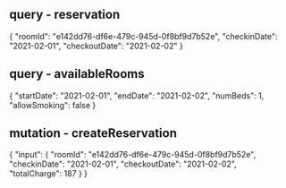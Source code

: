 ## query - reservation
{
  "roomId": "e142dd76-df6e-479c-945d-0f8bf9d7b52e",
    "checkinDate": "2021-02-01",
    "checkoutDate": "2021-02-02"
}

## query - availableRooms
{
    "startDate": "2021-02-01",
    "endDate": "2021-02-02",
    "numBeds": 1,
    "allowSmoking": false
}

## mutation - createReservation
{
     "input": {
        "roomId": "e142dd76-df6e-479c-945d-0f8bf9d7b52e",
      "checkinDate": "2021-02-01",
      "checkoutDate": "2021-02-02",
      "totalCharge": 187
    }
}


